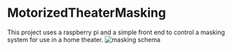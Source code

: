# MotorizedTheaterMasking
This project uses a raspberry pi and a simple front end to control a masking system for use in a home theater.
![masking schema](https://github.com/user-attachments/assets/3e083847-d516-4695-994a-ac985726cbd8)
